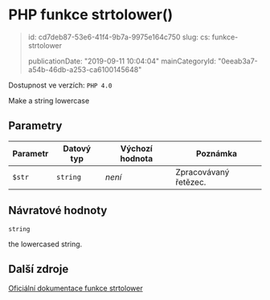 PHP funkce strtolower()
=======================

> id: cd7deb87-53e6-41f4-9b7a-9975e164c750
> slug:
> 	cs: funkce-strtolower
>
> publicationDate: "2019-09-11 10:04:04"
> mainCategoryId: "0eeab3a7-a54b-46db-a253-ca6100145648"

Dostupnost ve verzích: `PHP 4.0`

Make a string lowercase


Parametry
--------------

| Parametr | Datový typ | Výchozí hodnota | Poznámka |
|-----|-----|-----|-----|
| `$str` | `string` | *není* | Zpracovávaný řetězec. |


Návratové hodnoty
----------------

`string`

the lowercased string.

Další zdroje
------------

[Oficiální dokumentace funkce strtolower](https://www.php.net/manual/en/function.strtolower.php)
